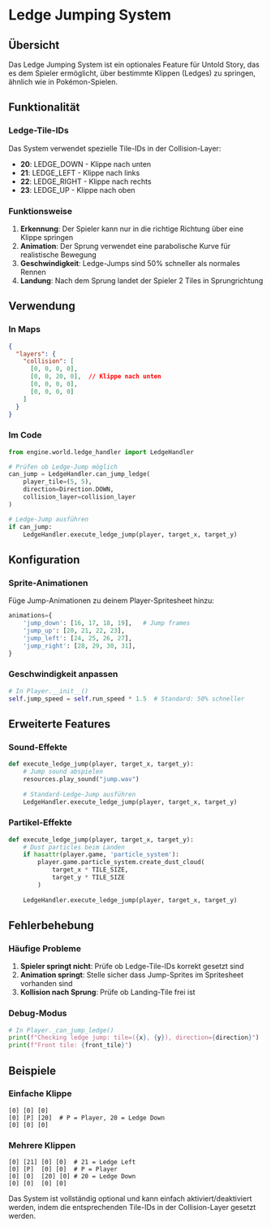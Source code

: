 # Ledge Jumping System

## Übersicht

Das Ledge Jumping System ist ein optionales Feature für Untold Story, das es dem Spieler ermöglicht, über bestimmte Klippen (Ledges) zu springen, ähnlich wie in Pokémon-Spielen.

## Funktionalität

### Ledge-Tile-IDs

Das System verwendet spezielle Tile-IDs in der Collision-Layer:

- **20**: LEDGE_DOWN - Klippe nach unten
- **21**: LEDGE_LEFT - Klippe nach links  
- **22**: LEDGE_RIGHT - Klippe nach rechts
- **23**: LEDGE_UP - Klippe nach oben

### Funktionsweise

1. **Erkennung**: Der Spieler kann nur in die richtige Richtung über eine Klippe springen
2. **Animation**: Der Sprung verwendet eine parabolische Kurve für realistische Bewegung
3. **Geschwindigkeit**: Ledge-Jumps sind 50% schneller als normales Rennen
4. **Landung**: Nach dem Sprung landet der Spieler 2 Tiles in Sprungrichtung

## Verwendung

### In Maps

```json
{
  "layers": {
    "collision": [
      [0, 0, 0, 0],
      [0, 0, 20, 0],  // Klippe nach unten
      [0, 0, 0, 0],
      [0, 0, 0, 0]
    ]
  }
}
```

### Im Code

```python
from engine.world.ledge_handler import LedgeHandler

# Prüfen ob Ledge-Jump möglich
can_jump = LedgeHandler.can_jump_ledge(
    player_tile=(5, 5),
    direction=Direction.DOWN,
    collision_layer=collision_layer
)

# Ledge-Jump ausführen
if can_jump:
    LedgeHandler.execute_ledge_jump(player, target_x, target_y)
```

## Konfiguration

### Sprite-Animationen

Füge Jump-Animationen zu deinem Player-Spritesheet hinzu:

```python
animations={
    'jump_down': [16, 17, 18, 19],   # Jump frames
    'jump_up': [20, 21, 22, 23],
    'jump_left': [24, 25, 26, 27],
    'jump_right': [28, 29, 30, 31],
}
```

### Geschwindigkeit anpassen

```python
# In Player.__init__()
self.jump_speed = self.run_speed * 1.5  # Standard: 50% schneller
```

## Erweiterte Features

### Sound-Effekte

```python
def execute_ledge_jump(player, target_x, target_y):
    # Jump sound abspielen
    resources.play_sound("jump.wav")
    
    # Standard-Ledge-Jump ausführen
    LedgeHandler.execute_ledge_jump(player, target_x, target_y)
```

### Partikel-Effekte

```python
def execute_ledge_jump(player, target_x, target_y):
    # Dust particles beim Landen
    if hasattr(player.game, 'particle_system'):
        player.game.particle_system.create_dust_cloud(
            target_x * TILE_SIZE, 
            target_y * TILE_SIZE
        )
    
    LedgeHandler.execute_ledge_jump(player, target_x, target_y)
```

## Fehlerbehebung

### Häufige Probleme

1. **Spieler springt nicht**: Prüfe ob Ledge-Tile-IDs korrekt gesetzt sind
2. **Animation springt**: Stelle sicher dass Jump-Sprites im Spritesheet vorhanden sind
3. **Kollision nach Sprung**: Prüfe ob Landing-Tile frei ist

### Debug-Modus

```python
# In Player._can_jump_ledge()
print(f"Checking ledge jump: tile=({x}, {y}), direction={direction}")
print(f"Front tile: {front_tile}")
```

## Beispiele

### Einfache Klippe

```
[0] [0] [0]
[0] [P] [20]  # P = Player, 20 = Ledge Down
[0] [0] [0]
```

### Mehrere Klippen

```
[0] [21] [0] [0]  # 21 = Ledge Left
[0] [P]  [0] [0]  # P = Player
[0] [0]  [20] [0] # 20 = Ledge Down
[0] [0]  [0] [0]
```

Das System ist vollständig optional und kann einfach aktiviert/deaktiviert werden, indem die entsprechenden Tile-IDs in der Collision-Layer gesetzt werden.
